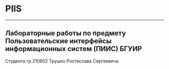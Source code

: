 # PIIS
---
Лабораторные работы по предмету Пользовательские интерфейсы информационных систем (ПИИС) БГУИР
---
Студента гр.210902 Трушко Ростислава Сергеевича
